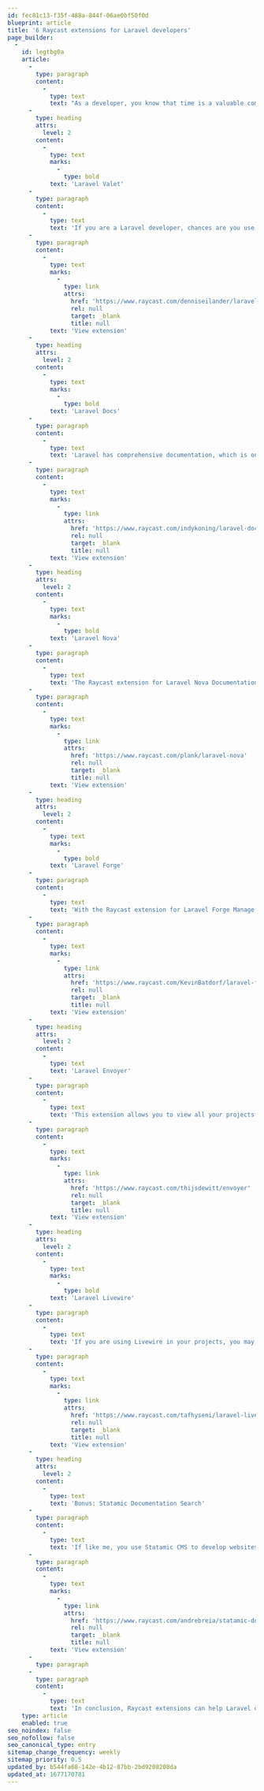 ```yaml
---
id: fec81c13-f35f-488a-844f-06ae0bf50f0d
blueprint: article
title: '6 Raycast extensions for Laravel developers'
page_builder:
  -
    id: legtbg0a
    article:
      -
        type: paragraph
        content:
          -
            type: text
            text: "As a developer, you know that time is a valuable commodity. Anything that can help you streamline your workflow and speed up development is a welcome addition to your toolkit. One such tool that can help you save time and increase your productivity is Raycast. Raycast is a productivity tool that allows you to perform various tasks quickly and efficiently from your Mac's menu bar. In this blog post, we will explore some Raycast extensions that can help Laravel developers."
      -
        type: heading
        attrs:
          level: 2
        content:
          -
            type: text
            marks:
              -
                type: bold
            text: 'Laravel Valet'
      -
        type: paragraph
        content:
          -
            type: text
            text: 'If you are a Laravel developer, chances are you use Laravel Valet to serve your projects locally. With the Raycast extension for Laravel Valet, you can quickly start and stop your Valet server, open your projects in your default browser, secure/unsecure websites and even open your projects in your text editor of choice. This extension can save you a lot of time, especially if you work on multiple projects simultaneously.'
      -
        type: paragraph
        content:
          -
            type: text
            marks:
              -
                type: link
                attrs:
                  href: 'https://www.raycast.com/denniseilander/laravel-valet'
                  rel: null
                  target: _blank
                  title: null
            text: 'View extension'
      -
        type: heading
        attrs:
          level: 2
        content:
          -
            type: text
            marks:
              -
                type: bold
            text: 'Laravel Docs'
      -
        type: paragraph
        content:
          -
            type: text
            text: 'Laravel has comprehensive documentation, which is one of the reasons it is so popular among developers. With the Raycast extension for Laravel Documentation Search, you can quickly search for anything in the Laravel documentation. You can even search documentation for specific versions of Laravel, as you can do on the website.'
      -
        type: paragraph
        content:
          -
            type: text
            marks:
              -
                type: link
                attrs:
                  href: 'https://www.raycast.com/indykoning/laravel-docs'
                  rel: null
                  target: _blank
                  title: null
            text: 'View extension'
      -
        type: heading
        attrs:
          level: 2
        content:
          -
            type: text
            marks:
              -
                type: bold
            text: 'Laravel Nova'
      -
        type: paragraph
        content:
          -
            type: text
            text: 'The Raycast extension for Laravel Nova Documentation Search allows you to search the Nova documentation, saving you time and helping you find the information you need quickly. Like the extension for the Laravel docs, you can also search documentation for specific versions of Nova.'
      -
        type: paragraph
        content:
          -
            type: text
            marks:
              -
                type: link
                attrs:
                  href: 'https://www.raycast.com/plank/laravel-nova'
                  rel: null
                  target: _blank
                  title: null
            text: 'View extension'
      -
        type: heading
        attrs:
          level: 2
        content:
          -
            type: text
            marks:
              -
                type: bold
            text: 'Laravel Forge'
      -
        type: paragraph
        content:
          -
            type: text
            text: 'With the Raycast extension for Laravel Forge Manage Servers, you can manage your servers quickly and efficiently. You can start and stop servers, reboot servers, view server information, and even access your server logs. You can also quickly trigger deployments for your sites. This extension can be a real time-saver, especially if you manage multiple servers.'
      -
        type: paragraph
        content:
          -
            type: text
            marks:
              -
                type: link
                attrs:
                  href: 'https://www.raycast.com/KevinBatdorf/laravel-forge'
                  rel: null
                  target: _blank
                  title: null
            text: 'View extension'
      -
        type: heading
        attrs:
          level: 2
        content:
          -
            type: text
            text: 'Laravel Envoyer'
      -
        type: paragraph
        content:
          -
            type: text
            text: 'This extension allows you to view all your projects and start a new deployment. Although as not as complete as the Forge extension, it does enough to save you time with deployments.'
      -
        type: paragraph
        content:
          -
            type: text
            marks:
              -
                type: link
                attrs:
                  href: 'https://www.raycast.com/thijsdewitt/envoyer'
                  rel: null
                  target: _blank
                  title: null
            text: 'View extension'
      -
        type: heading
        attrs:
          level: 2
        content:
          -
            type: text
            marks:
              -
                type: bold
            text: 'Laravel Livewire'
      -
        type: paragraph
        content:
          -
            type: text
            text: 'If you are using Livewire in your projects, you may find yourself referring to its documentation frequently. With the Raycast extension for Laravel Livewire Documentation Search, you can quickly search for any Livewire-related topic in the official documentation. '
      -
        type: paragraph
        content:
          -
            type: text
            marks:
              -
                type: link
                attrs:
                  href: 'https://www.raycast.com/tafhyseni/laravel-livewire'
                  rel: null
                  target: _blank
                  title: null
            text: 'View extension'
      -
        type: heading
        attrs:
          level: 2
        content:
          -
            type: text
            text: 'Bonus: Statamic Documentation Search'
      -
        type: paragraph
        content:
          -
            type: text
            text: 'If like me, you use Statamic CMS to develop websites, you can use this extension to quickly search the Statamic docs.'
      -
        type: paragraph
        content:
          -
            type: text
            marks:
              -
                type: link
                attrs:
                  href: 'https://www.raycast.com/andrebreia/statamic-docs'
                  rel: null
                  target: _blank
                  title: null
            text: 'View extension'
      -
        type: paragraph
      -
        type: paragraph
        content:
          -
            type: text
            text: 'In conclusion, Raycast extensions can help Laravel developers save time and increase their productivity. The extensions discussed in this blog post are just a few of the many extensions available for Raycast. If you are a Laravel developer, you should consider adding these extensions to your toolkit. They can help you get things done quickly and efficiently, leaving you with more time to focus on what matters most - developing amazing applications.'
    type: article
    enabled: true
seo_noindex: false
seo_nofollow: false
seo_canonical_type: entry
sitemap_change_frequency: weekly
sitemap_priority: 0.5
updated_by: b544fa68-142e-4b12-87bb-2bd9208208da
updated_at: 1677170781
---
```

